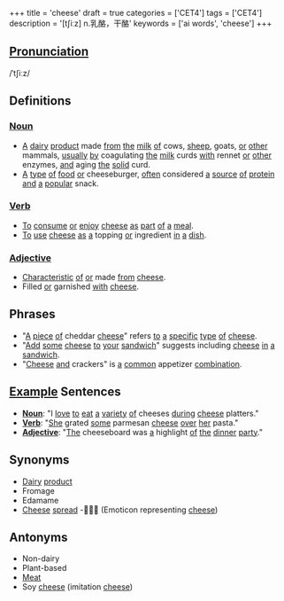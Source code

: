 +++
title = 'cheese'
draft = true
categories = ['CET4']
tags = ['CET4']
description = '[t∫iːz] n.乳酪，干酪'
keywords = ['ai words', 'cheese']
+++

## [Pronunciation](/post/pronunciation/)
/ˈtʃiːz/

## Definitions
### [Noun](/post/noun/)
- [A](/post/a/) [dairy](/post/dairy/) [product](/post/product/) made [from](/post/from/) [the](/post/the/) [milk](/post/milk/) [of](/post/of/) cows, [sheep](/post/sheep/), goats, [or](/post/or/) [other](/post/other/) mammals, [usually](/post/usually/) [by](/post/by/) coagulating [the](/post/the/) [milk](/post/milk/) curds [with](/post/with/) rennet [or](/post/or/) [other](/post/other/) enzymes, [and](/post/and/) aging [the](/post/the/) [solid](/post/solid/) curd.
- [A](/post/a/) [type](/post/type/) [of](/post/of/) [food](/post/food/) [or](/post/or/) cheeseburger, [often](/post/often/) considered [a](/post/a/) [source](/post/source/) [of](/post/of/) [protein](/post/protein/) [and](/post/and/) [a](/post/a/) [popular](/post/popular/) snack.

### [Verb](/post/verb/)
- [To](/post/to/) [consume](/post/consume/) [or](/post/or/) [enjoy](/post/enjoy/) [cheese](/post/cheese/) [as](/post/as/) [part](/post/part/) [of](/post/of/) [a](/post/a/) [meal](/post/meal/).
- [To](/post/to/) [use](/post/use/) [cheese](/post/cheese/) [as](/post/as/) [a](/post/a/) topping [or](/post/or/) ingredient [in](/post/in/) [a](/post/a/) [dish](/post/dish/).

### [Adjective](/post/adjective/)
- [Characteristic](/post/characteristic/) [of](/post/of/) [or](/post/or/) made [from](/post/from/) [cheese](/post/cheese/).
- Filled [or](/post/or/) garnished [with](/post/with/) [cheese](/post/cheese/).

## Phrases
- "[A](/post/a/) [piece](/post/piece/) [of](/post/of/) cheddar [cheese](/post/cheese/)" refers [to](/post/to/) [a](/post/a/) [specific](/post/specific/) [type](/post/type/) [of](/post/of/) [cheese](/post/cheese/).
- "[Add](/post/add/) [some](/post/some/) [cheese](/post/cheese/) [to](/post/to/) [your](/post/your/) [sandwich](/post/sandwich/)" suggests including [cheese](/post/cheese/) [in](/post/in/) [a](/post/a/) [sandwich](/post/sandwich/).
- "[Cheese](/post/cheese/) [and](/post/and/) crackers" is [a](/post/a/) [common](/post/common/) appetizer [combination](/post/combination/).

## [Example](/post/example/) Sentences
- **[Noun](/post/noun/)**: "I [love](/post/love/) [to](/post/to/) [eat](/post/eat/) [a](/post/a/) [variety](/post/variety/) [of](/post/of/) cheeses [during](/post/during/) [cheese](/post/cheese/) platters."
- **[Verb](/post/verb/)**: "[She](/post/she/) grated [some](/post/some/) parmesan [cheese](/post/cheese/) [over](/post/over/) [her](/post/her/) pasta."
- **[Adjective](/post/adjective/)**: "[The](/post/the/) cheeseboard was [a](/post/a/) highlight [of](/post/of/) [the](/post/the/) [dinner](/post/dinner/) [party](/post/party/)."

## Synonyms
- [Dairy](/post/dairy/) [product](/post/product/)
- Fromage
- Edamame
- [Cheese](/post/cheese/) [spread](/post/spread/)
-🧀🧀🧀 (Emoticon representing [cheese](/post/cheese/))

## Antonyms
- Non-dairy
- Plant-based
- [Meat](/post/meat/)
- Soy [cheese](/post/cheese/) (imitation [cheese](/post/cheese/))
